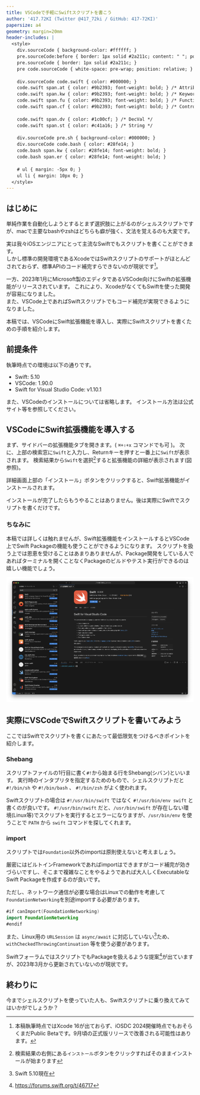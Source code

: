 ```yaml
---
title: VSCodeで手軽にSwiftスクリプトを書こう
author: '417.72KI (Twitter @417_72ki / GitHub: 417-72KI)'
papersize: a4
geometry: margin=20mm
header-includes: |
  <style>
    div.sourceCode { background-color: #ffffff; }
    pre.sourceCode:before { border: 1px solid #2a211c; content: " "; position: absolute; z-index: -1; }
    pre.sourceCode { border: 1px solid #2a211c; }
    pre code.sourceCode { white-space: pre-wrap; position: relative; }

    div.sourceCode code.swift { color: #000000; }
    code.swift span.at { color: #9b2393; font-weight: bold; } /* Attribute */
    code.swift span.kw { color: #9b2393; font-weight: bold; } /* Keyword */
    code.swift span.fu { color: #9b2393; font-weight: bold; } /* Function */
    code.swift span.cf { color: #9b2393; font-weight: bold; } /* ControlFlow */

    code.swift span.dv { color: #1c00cf; } /* DecVal */
    code.swift span.st { color: #c41a16; } /* String */

    div.sourceCode pre.sh { background-color: #000000; }
    div.sourceCode code.bash { color: #28fe14; }
    code.bash span.kw { color: #28fe14; font-weight: bold; }
    code.bash span.er { color: #28fe14; font-weight: bold; }

    # ul { margin: -5px 0; }
    ul li { margin: 10px 0; }
  </style>
---
```


## はじめに
単純作業を自動化しようとするとまず選択肢に上がるのがシェルスクリプトですが、macで主要なbashやzshはどちらも癖が強く、文法を覚えるのも大変です。  

実は我々iOSエンジニアにとって主流なSwiftでもスクリプトを書くことができます。  
しかし標準の開発環境であるXcodeではSwiftスクリプトのサポートがほとんどされておらず、標準APIのコード補完すらできないのが現状です[^1]。

[^1]: 本稿執筆時点ではXcode 16が出ておらず、iOSDC 2024開催時点でもおそらくまだPublic Betaです。9月頃の正式版リリースで改善される可能性はあります。

一方、2023年1月にMicrosoft製のエディタであるVSCode向けにSwiftの拡張機能がリリースされています。
これにより、XcodeがなくてもSwiftを使った開発が容易になりました。  
また、VSCode上であればSwiftスクリプトでもコード補完が実現できるようになりました。

本稿では、VSCodeにSwift拡張機能を導入し、実際にSwiftスクリプトを書くための手順を紹介します。


## 前提条件

執筆時点での環境は以下の通りです。

- Swift: 5.10
- VSCode: 1.90.0
- Swift for Visual Studio Code: v1.10.1

また、VSCodeのインストールについては省略します。
インストール方法は公式サイト等を参照してください。

## VSCodeにSwift拡張機能を導入する
まず、サイドバーの拡張機能タブを開きます。( `⌘+⇧+x` コマンドでも可 )。
次に、上部の検索窓に`Swift`と入力し、Returnキーを押すと一番上に`Swift`が表示されます。
検索結果から`Swift`を選択[^2]すると拡張機能の詳細が表示されます(図参照)。

詳細画面上部の「インストール」ボタンをクリックすると、Swift拡張機能がインストールされます。

[^2]: 検索結果の右側にある`インストール`ボタンをクリックすればそのままインストールが始まります

インストールが完了したらもうやることはありません。後は実際にSwiftでスクリプトを書くだけです。

### ちなみに

本稿では詳しくは触れませんが、Swift拡張機能をインストールするとVSCode上でSwift Packageの機能も使うことができるようになります。
スクリプトを扱う上では恩恵を受けることはあまりありませんが、Package開発をしている人であればターミナルを開くことなくPackageのビルドやテスト実行ができるのは嬉しい機能でしょう。

![図: Swift for Visual Studio Code](./images/01_vscode.png)


## 実際にVSCodeでSwiftスクリプトを書いてみよう

ここではSwiftでスクリプトを書くにあたって最低限気をつけるべきポイントを紹介します。

### Shebang
スクリプトファイルの1行目に書く`#!`から始まる行をShebang(シバン)といいます。
実行時のインタプリタを指定するためのもので、シェルスクリプトだと `#!/bin/sh` や `#!/bin/bash` 、 `#!/bin/zsh` がよく使われます。

Swiftスクリプトの場合は `#!/usr/bin/swift` ではなく `#!/usr/bin/env swift` と書くのが良いです。
`#!/usr/bin/swift` だと、`/usr/bin/swift` が存在しない環境(Linux等)でスクリプトを実行するとエラーになりますが、`/usr/bin/env` を使うことで `PATH` から `swift` コマンドを探してくれます。

### import
スクリプトでは`Foundation`以外のimportは原則使えないと考えましょう。

厳密にはビルトインFrameworkであればimportはできますがコード補完が効きづらいですし、そこまで複雑なことをやるようであれば大人しくExecutableなSwift Packageを作成するのが良いです。

ただし、ネットワーク通信が必要な場合はLinuxでの動作を考慮して`FoundationNetworking`を別途importする必要があります。

```swift
#if canImport(FoundationNetworking)
import FoundationNetworking
#endif
```

また、Linux用の `URLSession` は `async/await` に対応していない[^3]ため、`withCheckedThrowingContinuation` 等を使う必要があります。

[^3]: Swift 5.10現在

SwiftフォーラムではスクリプトでもPackageを扱えるような提案[^4]が出ていますが、2023年3月から更新されていないのが現状です。

[^4]: https://forums.swift.org/t/46717

## 終わりに
今までシェルスクリプトを使っていた人も、Swiftスクリプトに乗り換えてみてはいかがでしょうか？